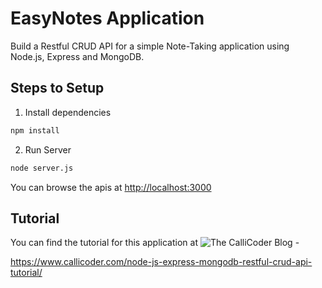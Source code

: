 # EasyNotes Application

Build a Restful CRUD API for a simple Note-Taking application using Node.js, Express and MongoDB.

## Steps to Setup

1. Install dependencies

```bash
npm install
```

2. Run Server

```bash
node server.js
```

You can browse the apis at <http://localhost:3000>

## Tutorial
You can find the tutorial for this application at ![The CalliCoder Blog](https://www.callicoder.com) - 

<https://www.callicoder.com/node-js-express-mongodb-restful-crud-api-tutorial/>
